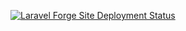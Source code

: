 [![Laravel Forge Site Deployment Status](https://img.shields.io/endpoint?url=https%3A%2F%2Fforge.laravel.com%2Fsite-badges%2F64fcd180-7985-4ca6-8cd8-aa44e204b4c7%3Fdate%3D1%26commit%3D1&style=flat)](https://forge.laravel.com)
